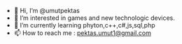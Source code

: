 - 👋 Hi, I’m @umutpektas
- 👀 I’m interested in games and new technologic devices.
- 🌱 I’m currently learning phyton,c++,c#,js,sql,php
- 📫 How to reach me : pektas.umut1@gmail.com

<!---
umutpektas/umutpektas is a ✨ special ✨ repository because its `README.md` (this file) appears on your GitHub profile.
You can click the Preview link to take a look at your changes.
--->

